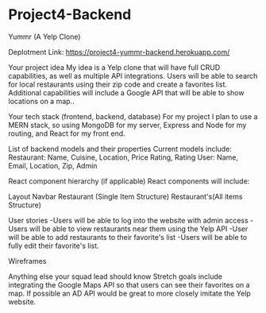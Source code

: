 # Project4-Backend

Yummr (A Yelp Clone)

Deplotment Link: https://project4-yummr-backend.herokuapp.com/

Your project idea My idea is a Yelp clone that will have full CRUD capabilities, as well as multiple API integrations. Users will be able to search for local restaurants using their zip code and create a favorites list. Additional capabilities will include a Google API that will be able to show locations on a map..

Your tech stack (frontend, backend, database) For my project I plan to use a MERN stack, so using MongoDB for my server, Express and Node for my routing, and React for my front end.

List of backend models and their properties Current models include: Restaurant: Name, Cuisine, Location, Price Rating, Rating User: Name, Email, Location, Zip, Admin

React component hierarchy (if applicable) React components will include:

Layout Navbar Restaurant (Single Item Structure) Restaurant's(All items Structure)

User stories -Users will be able to log into the website with admin access -Users will be able to view restaurants near them using the Yelp API -User will be able to add restaurants to their favorite's list -Users will be able to fully edit their favorite's list.

Wireframes   

Anything else your squad lead should know Stretch goals include integrating the Google Maps API so that users can see their favorites on a map. If possible an AD API would be great to more closely imitate the Yelp website.
